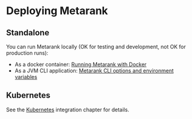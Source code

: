 # Deploying Metarank

## Standalone

You can run Metarank locally (OK for testing and development, not OK for production runs):
* As a docker container: [Running Metarank with Docker](./docker.md)
* As a JVM CLI application: [Metarank CLI options and environment variables](./cli-options.md)

## Kubernetes

See the [Kubernetes](./kubernetes) integration chapter for details.
